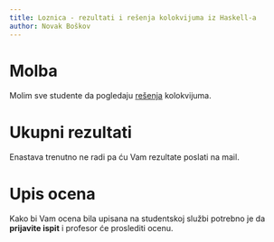 ```yaml
---
title: Loznica - rezultati i rešenja kolokvijuma iz Haskell-a
author: Novak Boškov
---
```


# Molba

Molim sve studente da pogledaju [rešenja](../org/colloquium/haskell.html) kolokvijuma.

# Ukupni rezultati

Enastava trenutno ne radi pa ću Vam rezultate poslati na mail.

# Upis ocena

Kako bi Vam ocena bila upisana na studentskoj službi potrebno je da
**prijavite ispit** i profesor će proslediti ocenu.
